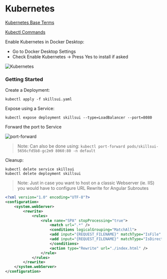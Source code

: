 # Kubernetes

[Kubernetes Base Terms](https://docs.bytemark.co.uk/article/kubernetes-terminology-glossary/)

[Kubectl Commands](https://kubernetes.io/docs/reference/generated/kubectl/kubectl-commands)

Enable Kubernetes in Docker Desktop:

- Go to Docker Desktop Settings
- Check Enable Kubernetes -> Press Yes to install if asked

![Kubernetes](_images/kubernetes.png)

### Getting Started

Create a Deployment:

```
kubectl apply -f skillsui.yaml
```

Expose using a Service:

```
kubectl expose deployment skillsui --type=LoadBalancer --port=8080
```

Forward the port to Service

![port-forward](_images/port-forward.png)

> Note: Can also be done using: `kubectl port-forward pods/skillsui-5656cfd5b8-gc2m9 8060:80 -n default`

Cleanup:

```
kubectl delete service skillsui
kubectl delete deployment skillsui
```

> Note: Just in case you want to host on a classic Webserver (ie. IIS) you would have to configure URL Rewrite for Angular Subroutes

```xml
<?xml version="1.0" encoding="UTF-8"?>
<configuration>
    <system.webServer>
        <rewrite>
            <rules>
                <rule name="SPA" stopProcessing="true">
                    <match url=".*" />
                    <conditions logicalGrouping="MatchAll">
                    <add input="{REQUEST_FILENAME}" matchType="IsFile" negate="true" />
                    <add input="{REQUEST_FILENAME}" matchType="IsDirectory" negate="true" />
                    </conditions>
                    <action type="Rewrite" url="./index.html" />
                </rule>
            </rules>
        </rewrite>
    </system.webServer>
</configuration>
```

